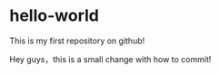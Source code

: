 # hello-world
This is my first repository on github!

Hey guys，this is a small change with how to commit!
